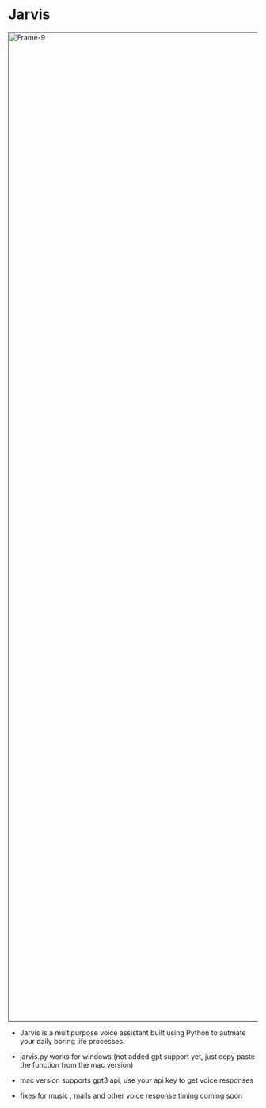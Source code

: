 # Jarvis
<a href=""><img src="https://miro.medium.com/max/3840/1*9IcqVZ48A0tQba1-F_yIpg.jpeg" alt="Frame-9" border="0" width = "2000"></a>

* Jarvis is a multipurpose voice assistant built using Python to autmate your daily boring life processes.

* jarvis.py works for windows (not added gpt support yet, just copy paste the function from the mac version)
* mac version supports gpt3 api, use your api key to get voice responses

- fixes for music , mails and other voice response timing coming soon
